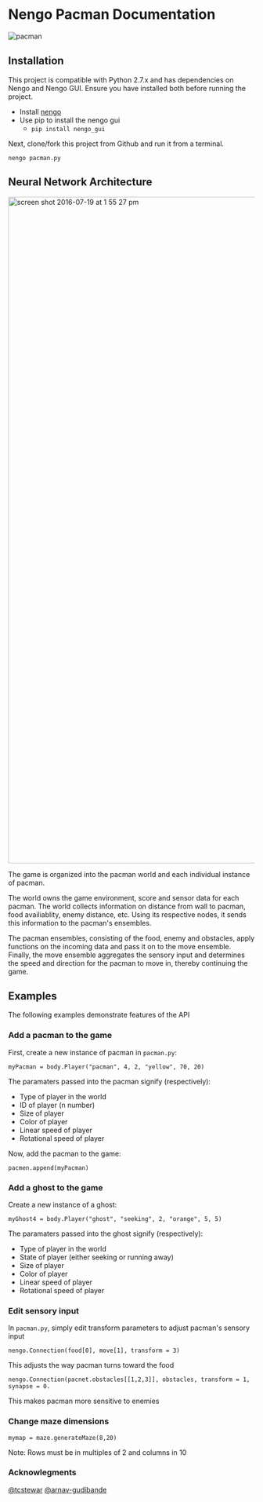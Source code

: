 # Nengo Pacman Documentation

![pacman](https://cloud.githubusercontent.com/assets/15108659/16967655/ecd43682-4dbe-11e6-9c5c-04300d215cc0.gif)

## Installation

This project is compatible with Python 2.7.x and has dependencies on Nengo and Nengo GUI. Ensure you have installed both before running the project.

* Install [nengo](https://github.com/nengo/nengo)
* Use pip to install the nengo gui
  * `pip install nengo_gui`

Next, clone/fork this project from Github and run it from a terminal.

 `nengo pacman.py`
 

## Neural Network Architecture

<img width="1358" alt="screen shot 2016-07-19 at 1 55 27 pm" src="https://cloud.githubusercontent.com/assets/15108659/16966338/fad4e19c-4db8-11e6-9fc4-72757f9dcb98.png">

The game is organized into the pacman world and each individual instance of pacman.

The world owns the game environment, score and sensor data for each pacman. The world collects information on distance from wall to pacman, food availiablity, enemy distance, etc. Using its respective nodes, it sends this information to the pacman's ensembles.

The pacman ensembles, consisting of the food, enemy and obstacles, apply functions on the incoming data and pass it on to the move ensemble. Finally, the move ensemble aggregates the sensory input and determines the speed and direction for the pacman to move in, thereby continuing the game.


## Examples

The following examples demonstrate features of the API

### Add a pacman to the game

First, create a new instance of pacman in `pacman.py`:

`myPacman = body.Player("pacman", 4, 2, "yellow", 70, 20)`

The paramaters passed into the pacman signify (respectively):
* Type of player in the world
* ID of player (n number)
* Size of player
* Color of player
* Linear speed of player
* Rotational speed of player

Now, add the pacman to the game:

`pacmen.append(myPacman)`

### Add a ghost to the game

Create a new instance of a ghost:

`myGhost4 = body.Player("ghost", "seeking", 2, "orange", 5, 5)`

The paramaters passed into the ghost signify (respectively):
* Type of player in the world
* State of player (either seeking or running away)
* Size of player
* Color of player
* Linear speed of player
* Rotational speed of player

### Edit sensory input

In `pacman.py`, simply edit transform parameters to adjust pacman's sensory input

`nengo.Connection(food[0], move[1], transform = 3)`

This adjusts the way pacman turns toward the food


`nengo.Connection(pacnet.obstacles[[1,2,3]], obstacles, transform = 1, synapse = 0.`

This makes pacman more sensitive to enemies

### Change maze dimensions

`mymap = maze.generateMaze(8,20)`

Note: Rows must be in multiples of 2 and columns in 10

### Acknowlegments

[@tcstewar](https://github.com/tcstewar)
[@arnav-gudibande](https://github.com/arnav-gudibande)
